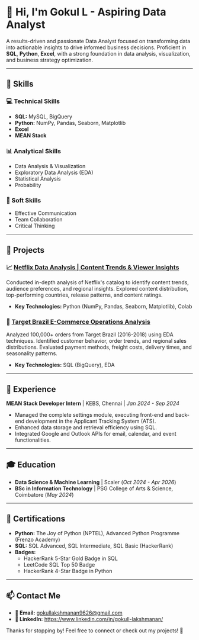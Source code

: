 # 👋 Hi, I'm Gokul L - Aspiring Data Analyst

A results-driven and passionate Data Analyst focused on transforming data into actionable insights to drive informed business decisions. Proficient in **SQL**, **Python**, **Excel**, with a strong foundation in data analysis, visualization, and business strategy optimization.

---

## 🚀 Skills

### 💻 Technical Skills
- **SQL:** MySQL, BigQuery
- **Python:** NumPy, Pandas, Seaborn, Matplotlib
- **Excel**
- **MEAN Stack**

### 📊 Analytical Skills
- Data Analysis & Visualization
- Exploratory Data Analysis (EDA)
- Statistical Analysis
- Probability

### 🤝 Soft Skills
- Effective Communication
- Team Collaboration
- Critical Thinking

---

## 📂 Projects

### 📈 [Netflix Data Analysis | Content Trends & Viewer Insights](./netflix_analysis)
Conducted in-depth analysis of Netflix's catalog to identify content trends, audience preferences, and regional insights. Explored content distribution, top-performing countries, release patterns, and content ratings.

- **Key Technologies:** Python (NumPy, Pandas, Seaborn, Matplotlib), Colab

### 🛒 [Target Brazil E-Commerce Operations Analysis](./target_brazil_analysis)
Analyzed 100,000+ orders from Target Brazil (2016-2018) using EDA techniques. Identified customer behavior, order trends, and regional sales distributions. Evaluated payment methods, freight costs, delivery times, and seasonality patterns.

- **Key Technologies:** SQL (BigQuery), EDA
---

## 💼 Experience

**MEAN Stack Developer Intern** | KEBS, Chennai | *Jan 2024 - Sep 2024*

- Managed the complete settings module, executing front-end and back-end development in the Applicant Tracking System (ATS).
- Enhanced data storage and retrieval efficiency using SQL.
- Integrated Google and Outlook APIs for email, calendar, and event functionalities.
  
---

## 🎓 Education

- **Data Science & Machine Learning** | Scaler (*Oct 2024 - Apr 2026*)
- **BSc in Information Technology** | PSG College of Arts & Science, Coimbatore (*May 2024*)

---

## 📜 Certifications

- **Python:** The Joy of Python (NPTEL), Advanced Python Programme (Frenzo Academy)
- **SQL:** SQL Advanced, SQL Intermediate, SQL Basic (HackerRank)
- **Badges:**
  - HackerRank 5-Star Gold Badge in SQL
  - LeetCode SQL Top 50 Badge
  - HackerRank 4-Star Badge in Python

---

## 📫 Contact Me

- **📧 Email:** gokullakshmanan9626@gmail.com
- **💼 LinkedIn:** https://www.linkedin.com/in/gokull-lakshmanan/

Thanks for stopping by! Feel free to connect or check out my projects! 🚀
